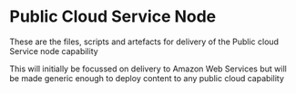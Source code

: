 Public Cloud Service Node
=========================

These are the files, scripts and artefacts for delivery of the Public cloud Service node capability

This will initially be focussed on delivery to Amazon Web Services but will be made generic enough to
deploy content to any public cloud capability